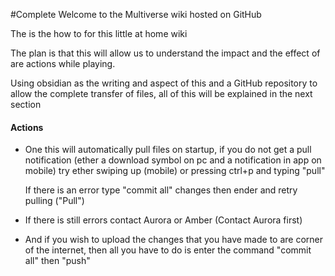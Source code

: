 #Complete 
Welcome to the Multiverse wiki hosted on GitHub

The is the how to for this little at home wiki 

The plan is that this will allow us to understand the impact and the effect of are actions while playing. 

Using obsidian as the writing and aspect of this and a GitHub repository to allow the complete transfer of files, all of this will be explained in the next section 
#### Actions
* One this will automatically pull files on  startup, if you do not get a pull notification (ether a download symbol on pc and a notification in app on mobile) try ether swiping up (mobile) or pressing ctrl+p and typing "pull"

  If there is an error type "commit all" changes then ender and retry pulling ("Pull")
* If there is still errors contact Aurora or Amber (Contact Aurora first)

* And if you wish to upload the changes that you have made to are corner of the internet, then all you have to do is enter the command "commit all" then "push"

